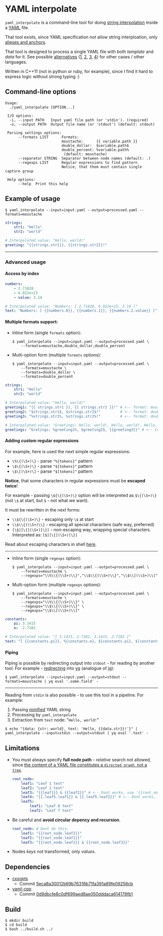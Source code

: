 # YAML interpolate

`yaml_interpolate` is a command-line tool for doing [string interpolation](https://en.wikipedia.org/wiki/String_interpolation) inside a [YAML](https://yaml.org/) file.

That tool exists, since YAML specification not allow string interploation, only [alieses and anchors](https://yaml.org/YAML_for_ruby.html#aliases_and_anchors).

That tool is designed to process a single YAML file with both *template* and *data* for it. See possible [alternatives](https://stackoverflow.com/questions/15777987/string-interpolation-in-yaml) ([1](https://stackoverflow.com/questions/13055753/passing-variables-inside-rails-internationalization-yml-file), [2](https://stackoverflow.com/questions/13178268/translation-in-yml-with-optional-parameter), [3](https://stackoverflow.com/questions/3141438/can-one-yaml-object-refer-to-another), [4](https://stackoverflow.com/questions/7169121/is-there-a-way-to-reference-a-constant-in-a-yaml-with-rails)) for other cases / other languages.

Written in C++11 (not in python or ruby, for example), since I find it hard to express logic without strong typing :)

## Command-line options

```text
Usage:
  ./yaml_interpolate [OPTION...]

 I/O options:
  -i, --input PATH   Input yaml file path (or 'stdin'). (required)
  -o, --output PATH  Output file name (or 'stdout') (default: stdout)

 Parsing settings options:
      --formats LIST      Formats:
                          moustache:      {{ variable.path }}
                          double_dollar:  $variable.path$
                          double_percent: %variable.path%
                           (default: moustache)
      --separator STRING  Separator between node names (default: .)
      --regexps LIST      Regular expressions to find pattern
                          Notice, that them must contain single capture group

 Help options:
      --help  Print this help
```

## Example of usage

```shell
$ yaml_interpolate --input=input.yaml --output=processed.yaml --formats=moustache
```

```yaml
strings:
    str1: "Hello"
    str2: "world"

# Interpolated value: "Hello, world!"
greeting: "{{strings.str1}}, {{strings.str2}}!"
```

----

### Advanced usage

#### Access by index

```yaml
numbers:
    - 2.71828
    - 6.022e+23
    - value: 3.14

# Interpolated value: "Numbers: [ 2.71828, 6.022e+23, 3.14 ]"
text: "Numbers: [ {{numbers.0}}, {{numbers.1}}, {{numbers.2.value}} ]"
```

#### Multiple formats support:

- Inline form (single `formats` option):
    ```shell
    $ yaml_interpolate --input=input.yaml --output=processed.yaml \
        --formats=moustache,double_dollar,double_percent
    ```
- Multi-option form (multiple `formats` options):
    ```shell
    $ yaml_interpolate --input=input.yaml --output=processed.yaml \
        --formats=moustache \
        --formats=double_dollar \
        --formats=double_percent
    ```

```yaml
strings:
    str1: "Hello"
    str2: "world"

# Interpolated value: "Hello, world!"
greeting1: "{{ strings.str1 }}, {{ strings.str2 }}!" # <-- format: moustache
greeting2: "$strings.str1$, $strings.str2$!"         # <-- format: double_dollar
greeting3: "%strings.str1%, %strings.str2%!"         # <-- format: double_percent

# Interpolated value: "Greetings: Hello, world!, Hello, world!, Hello, world!"
greetings: "Gretings: %greeting1%, $greeting2$, {{greeting3}}" # <-- Composite
```

#### Adding custom regular expressions

For example, here is used the next simple regular expressions:
- `\%\{(\S+)\}` - parse `"%{tokens}"` pattern
- `\$\{(\S+)\}` - parse `"${tokens}"` pattern
- `\$\[(\S+)\]` - parse `"$[tokens]"` pattern

**Notice**, that some characters in regular expressions must be **escaped twice**!

For example - passing `\${\{(\S+)\}` option will be interpreted as `$\{(\S+)\}` 
(not `\$` at start, but `$` - not what we want). 

It must be rewritten in the next forms:
- `\\${\{(\S+)\}`     - escaping only `\$` at start
- `\\$\\{(\\S+)\\}`   - escaping all special characters (safe way, preferred)
- `[\$][\{](\S+)[\}]` - non-escaping way, wrapping special characters. Interpreted as: `[$][\{](\S+)[\}]`

Read about escaping characters in shell [here](https://stackoverflow.com/questions/15783701/which-characters-need-to-be-escaped-when-using-bash).

----

- Inline form (single `regexps` option):
    ```shell
    $ yaml_interpolate --input=input.yaml --output=processed.yaml \
        --formats=moustache \
        --regexps="\\%\\{(\\S+)\\}","\\$\\{(\\S+)\\}","\\$\\[(\\S+)\\]"
    ```
- Multi-option form (multiple `regexps` options):
    ```shell
    $ yaml_interpolate --input=input.yaml --output=processed.yaml \
        --formats=moustache \
        --regexps="\\%\\{(\\S+)\\}" \
        --regexps="\\$\\{(\\S+)\\}" \
        --regexps="\\$\\[(\\S+)\\]"
    ```

```yaml
constants:
    pi: 3.1415
    e:  2.7182

# Interpolated value: "[ 3.1415, 2.7182, 3.1415, 2.7182 ]"
text: "[ {{constants.pi}}, %{constants.e}, ${constants.pi}, $[constants.e] ]"
```

#### Piping

Piping is possible by redirecting output into `stdout` - for reading by another tool. For example - [redirecting](https://stackoverflow.com/a/59605210/) into [yq](https://mikefarah.gitbook.io/yq/) (analogue of [jq](https://stedolan.github.io/jq/)):

```shell
$ yaml_interpolate --input=input.yaml --output=stdout --formats=moustache | yq eval '.some.field' -
```

----

Reading from `stdin` is also possible - to use this tool in a pipeline. For example:
1. Passing [minified](https://onlineyamltools.com/minify-yaml) YAML string
2. Processing by `yaml_interpolate`
3. Extraction from `text` node: "`Hello, world!`"

```shell
$ echo "{data: {str: world}, text: 'Hello, {{data.str}}!'}" | yaml_interpolate --input=stdin --output=stdout | yq eval '.text' -
```

## Limitations

- You must always specify **full node path** - *relative* search not allowed, since [the content of a YAML file constitutes a `directed graph`, not a `tree`](https://stackoverflow.com/a/63579139/).
    ```yaml
    root_node:
        leaf1: "Leaf 1 text"
        leaf2: "Leaf 2 text"
        leaf3: "{{leaf1}} & {{leaf2}}" # <-- Dont works, use '{{root_node.leaf1}} & {{root_node.leaf2}}'
        leaf4: "{{.leaf5.leaf1}} & {{.leaf5.leaf2}}" # <-- Dont works, use '{{root_node.leaf5.leaf1}} & {{root_node.leaf5.leaf2}}'
        leaf5:
            leaf1: "Leaf 6 text"
            leaf2: "Leaf 7 text"
    ```
- Be careful and **avoid circular depency and recursion**.
    ```yaml
    root_node: # Dont do this:
        leaf1: "{{root_node.leaf2}}"
        leaf2: "{{root_node.leaf1}}"
        leaf3: "{{root_node.leaf2}} & {{root_node.leaf3}}"
    ```
- Nodes *keys* not transformed, only *values*.

## Dependencies

- [cxxopts](https://github.com/jarro2783/cxxopts)
    - Commit [5eca8a30012b69b76316b71fa391a89fe09256cb](https://github.com/jarro2783/cxxopts/commit/5eca8a30012b69b76316b71fa391a89fe09256cb)
- [yaml-cpp](https://github.com/jbeder/yaml-cpp)
    - Commit [0d9dbcfe8c0df699aed8ae050dddaca614178fb1](https://github.com/jbeder/yaml-cpp/commit/0d9dbcfe8c0df699aed8ae050dddaca614178fb1)

## Build

```shell
$ mkdir build
$ cd build
$ bash ../build.sh ../
```